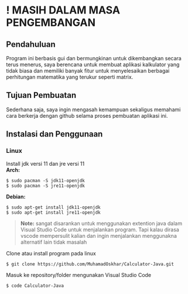 # ! MASIH DALAM MASA PENGEMBANGAN

## Pendahuluan

Program ini berbasis gui dan bermungkinan untuk dikembangkan secara terus menerus, saya berencana untuk membuat aplikasi kalkulator yang tidak biasa dan memiliki banyak fitur untuk menyelesaikan berbagai perhitungan matematika yang terukur seperti matrix.

## Tujuan Pembuatan

Sederhana saja, saya ingin mengasah kemampuan sekaligus memahami cara berkerja dengan github selama proses pembuatan aplikasi ini.

## Instalasi dan Penggunaan

### Linux

Install jdk versi 11 dan jre versi 11 <br/>
**Arch:**
```
$ sudo pacman -S jdk11-openjdk
$ sudo pacman -S jre11-openjdk
```
**Debian:**
```
$ sudo apt-get install jdk11-openjdk
$ sudo apt-get install jre11-openjdk
```

> **Note:** sangat disarankan untuk menggunakan extention java dalam Visual Studio Code untuk menjalankan program. Tapi kalau dirasa vscode mempersulit kalian dan ingin menjalankan menggunakna alternatif lain tidak masalah

Clone atau install program pada linux
```
$ git clone https://github.com/MuhamadOskhar/Calculator-Java.git
```

Masuk ke repository/folder mengunakan Visual Studio Code
```
$ code Calculator-Java
```
